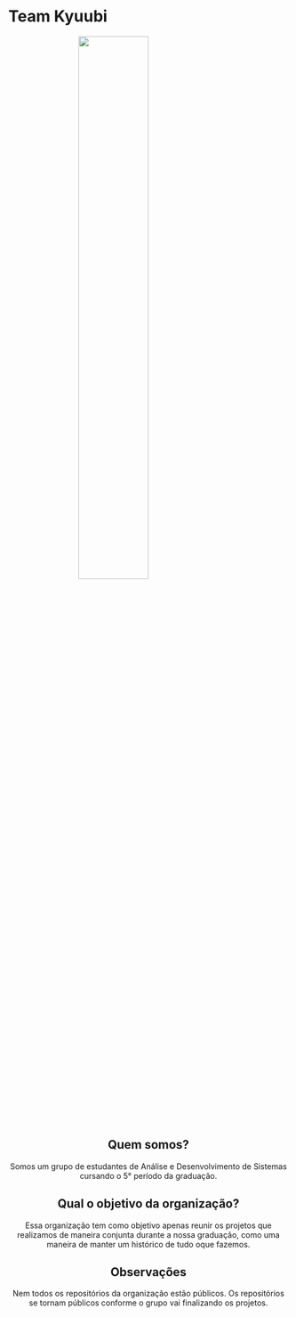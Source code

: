 # Team Kyuubi

<img style="display: block; margin-left: auto; margin-right:auto; width: 50%" src="https://64.media.tumblr.com/0847c19db343f4b5e5a37dd4d23e7d1c/tumblr_nxl4wolMYw1rc40z5o1_640.gif"/>

<h2 style="text-align: center">Quem somos?</h2>
<p style="text-align: center">
    Somos um grupo de estudantes de Análise e Desenvolvimento de Sistemas cursando o 5° período da graduação.
</p>

<h2 style="text-align: center">Qual o objetivo da organização?</h2>
<p style="text-align: center">
    Essa organização tem como objetivo apenas reunir os projetos que realizamos de maneira conjunta durante a nossa graduação, como uma maneira de manter um histórico de tudo oque fazemos.
</p>


<h2 style="text-align: center">Observações</h2>
<p style="text-align: center">
    Nem todos os repositórios da organização estão públicos. Os repositórios se tornam públicos conforme o grupo vai finalizando os projetos.
</p>